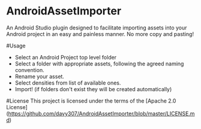 # AndroidAssetImporter
An Android Studio plugin designed to facilitate importing assets into your Android project in an easy and painless manner. No more copy and pasting!


#Usage
- Select an Android Project top level folder 
- Select a folder with appropriate assets, following the agreed naming convention. 
- Rename your asset. 
- Select densities from list of available ones. 
- Import! (if folders don't exist they will be created automatically)

#License
This project is licensed under the terms of the [Apache 2.0 License] (https://github.com/davy307/AndroidAssetImporter/blob/master/LICENSE.md)
